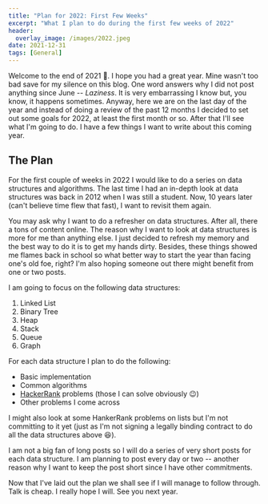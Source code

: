 ```yaml
---
title: "Plan for 2022: First Few Weeks"
excerpt: "What I plan to do during the first few weeks of 2022"
header:
  overlay_image: /images/2022.jpeg
date: 2021-12-31
tags: [General]
---
```


Welcome to the end of 2021 :tada:. I hope you had a great year. Mine wasn't too bad save for my silence on this blog. One word answers why I did not post anything since June -- _Laziness_. It is very embarrassing I know but, you know, it happens sometimes. Anyway, here we are on the last day of the year and instead of doing a review of the past 12 months I decided to set out some goals for 2022, at least the first month or so. After that I'll see what I'm going to do. I have a few things I want to write about this coming year.

## The Plan

For the first couple of weeks in 2022 I would like to do a series on data structures and algorithms. The last time I had an in-depth look at data structures was back in 2012 when I was still a student. Now, 10 years later (can't believe time flew that fast), I want to revisit them again.

You may ask why I want to do a refresher on data structures. After all, there a tons of content online. The reason why I want to look at data structures is more for me than anything else. I just decided to refresh my memory and the best way to do it is to get my hands dirty. Besides, these things showed me flames back in school so what better way to start the year than facing one's old foe, right? I'm also hoping someone out there might benefit from one or two posts.

I am going to focus on the following data structures:

1.  Linked List
2.  Binary Tree
3.  Heap
4.  Stack
5.  Queue
6.  Graph

For each data structure I plan to do the following:

- Basic implementation
- Common algorithms
- [HackerRank](https://www.hackerrank.com/) problems (those I can solve obviously :wink:)
- Other problems I come across

I might also look at some HankerRank problems on lists but I'm not committing to it yet (just as I'm not signing a legally binding contract to do all the data structures above :laughing:).

I am not a big fan of long posts so I will do a series of very short posts for each data structure. I am planning to post every day or two -- another reason why I want to keep the post short since I have other commitments.

Now that I've laid out the plan we shall see if I will manage to follow through. Talk is cheap. I really hope I will. See you next year.
